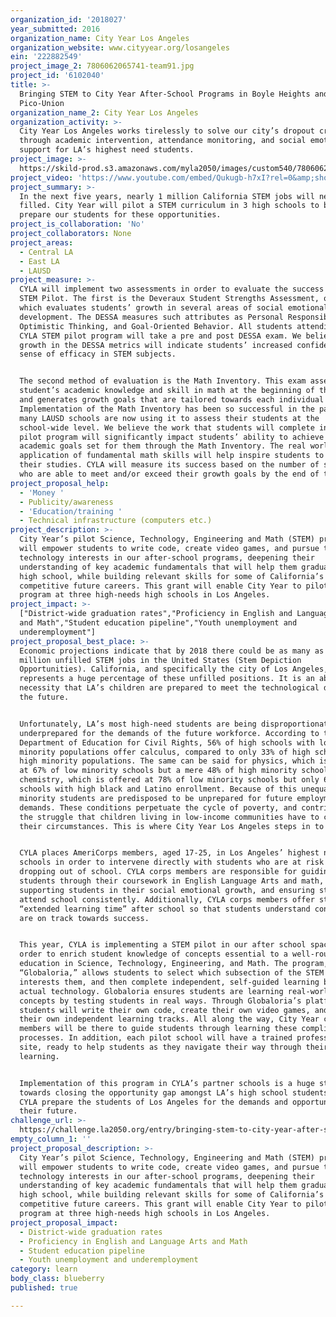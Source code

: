 ```yaml
---
organization_id: '2018027'
year_submitted: 2016
organization_name: City Year Los Angeles
organization_website: www.cityyear.org/losangeles
ein: '222882549'
project_image_2: 7806062065741-team91.jpg
project_id: '6102040'
title: >-
  Bringing STEM to City Year After-School Programs in Boyle Heights and
  Pico-Union
organization_name_2: City Year Los Angeles
organization_activity: >-
  City Year Los Angeles works tirelessly to solve our city’s dropout crisis
  through academic intervention, attendance monitoring, and social emotional
  support for LA’s highest need students.
project_image: >-
  https://skild-prod.s3.amazonaws.com/myla2050/images/custom540/7806062065741-team91.jpg
project_video: 'https://www.youtube.com/embed/Qukugb-h7xI?rel=0&amp;showinfo=0'
project_summary: >-
  In the next five years, nearly 1 million California STEM jobs will need to be
  filled. City Year will pilot a STEM curriculum in 3 high schools to better
  prepare our students for these opportunities.
project_is_collaboration: 'No'
project_collaborators: None
project_areas:
  - Central LA
  - East LA
  - LAUSD
project_measure: >-
  CYLA will implement two assessments in order to evaluate the success of its
  STEM Pilot. The first is the Deveraux Student Strengths Assessment, or DESSA,
  which evaluates students’ growth in several areas of social emotional
  development. The DESSA measures such attributes as Personal Responsibility,
  Optimistic Thinking, and Goal-Oriented Behavior. All students attending the
  CYLA STEM pilot program will take a pre and post DESSA exam. We believe that
  growth in the DESSA metrics will indicate students’ increased confidence and
  sense of efficacy in STEM subjects.


  The second method of evaluation is the Math Inventory. This exam assesses a
  student’s academic knowledge and skill in math at the beginning of the year,
  and generates growth goals that are tailored towards each individual student.
  Implementation of the Math Inventory has been so successful in the past, that
  many LAUSD schools are now using it to assess their students at the
  school-wide level. We believe the work that students will complete in the STEM
  pilot program will significantly impact students’ ability to achieve the
  academic goals set for them through the Math Inventory. The real world
  application of fundamental math skills will help inspire students to continue
  their studies. CYLA will measure its success based on the number of students
  who are able to meet and/or exceed their growth goals by the end of the year.
project_proposal_help:
  - 'Money '
  - Publicity/awareness
  - 'Education/training '
  - Technical infrastructure (computers etc.)
project_description: >-
  City Year’s pilot Science, Technology, Engineering and Math (STEM) program
  will empower students to write code, create video games, and pursue their
  technology interests in our after-school programs, deepening their
  understanding of key academic fundamentals that will help them graduate from
  high school, while building relevant skills for some of California’s most
  competitive future careers. This grant will enable City Year to pilot this
  program at three high-needs high schools in Los Angeles.
project_impact: >-
  ["District-wide graduation rates","Proficiency in English and Language Arts
  and Math","Student education pipeline","Youth unemployment and
  underemployment"]
project_proposal_best_place: >-
  Economic projections indicate that by 2018 there could be as many as 2.4
  million unfilled STEM jobs in the United States (Stem Depiction
  Opportunities). California, and specifically the city of Los Angeles,
  represents a huge percentage of these unfilled positions. It is an absolute
  necessity that LA’s children are prepared to meet the technological demands of
  the future. 


  Unfortunately, LA’s most high-need students are being disproportionately
  underprepared for the demands of the future workforce. According to the U.S.
  Department of Education for Civil Rights, 56% of high schools with low
  minority populations offer calculus, compared to only 33% of high schools with
  high minority populations. The same can be said for physics, which is offered
  at 67% of low minority schools but a mere 48% of high minority schools, and
  chemistry, which is offered at 78% of low minority schools but only 65% of
  schools with high black and Latino enrollment. Because of this unequal system,
  minority students are predisposed to be unprepared for future employment
  demands. These conditions perpetuate the cycle of poverty, and contribute to
  the struggle that children living in low-income communities have to change
  their circumstances. This is where City Year Los Angeles steps in to help.


  CYLA places AmeriCorps members, aged 17-25, in Los Angeles’ highest need
  schools in order to intervene directly with students who are at risk for
  dropping out of school. CYLA corps members are responsible for guiding
  students through their coursework in English Language Arts and math,
  supporting students in their social emotional growth, and ensuring students
  attend school consistently. Additionally, CYLA corps members offer students
  “extended learning time” after school so that students understand concepts and
  are on track towards success. 


  This year, CYLA is implementing a STEM pilot in our after school space in
  order to enrich student knowledge of concepts essential to a well-rounded
  education in Science, Technology, Engineering, and Math. The program, called
  “Globaloria,” allows students to select which subsection of the STEM field
  interests them, and then complete independent, self-guided learning by using
  actual technology. Globaloria ensures students are learning real-world
  concepts by testing students in real ways. Through Globaloria’s platform
  students will write their own code, create their own video games, and design
  their own independent learning tracks. All along the way, City Year corps
  members will be there to guide students through learning these complicated
  processes. In addition, each pilot school will have a trained professional on
  site, ready to help students as they navigate their way through their
  learning.


  Implementation of this program in CYLA’s partner schools is a huge step
  towards closing the opportunity gap amongst LA’s high school students. Help
  CYLA prepare the students of Los Angeles for the demands and opportunities of
  their future.
challenge_url: >-
  https://challenge.la2050.org/entry/bringing-stem-to-city-year-after-school-programs-in-boyle-heights-and-pico-union
empty_column_1: ''
project_proposal_description: >-
  City Year’s pilot Science, Technology, Engineering and Math (STEM) program
  will empower students to write code, create video games, and pursue their
  technology interests in our after-school programs, deepening their
  understanding of key academic fundamentals that will help them graduate from
  high school, while building relevant skills for some of California’s most
  competitive future careers. This grant will enable City Year to pilot this
  program at three high-needs high schools in Los Angeles.
project_proposal_impact:
  - District-wide graduation rates
  - Proficiency in English and Language Arts and Math
  - Student education pipeline
  - Youth unemployment and underemployment
category: learn
body_class: blueberry
published: true

---
```

